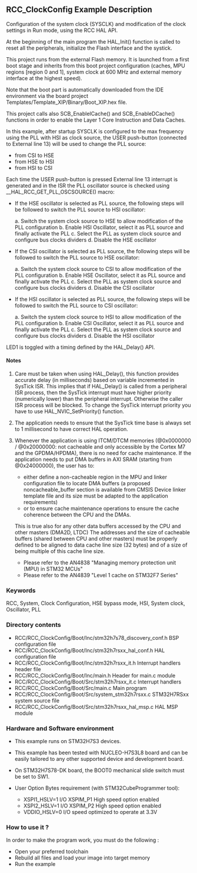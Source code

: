 ## <b>RCC_ClockConfig Example Description</b>

Configuration of the system clock (SYSCLK) and modification of the clock settings in Run mode, using the RCC HAL API.

At the beginning of the main program the HAL_Init() function is called to reset 
all the peripherals, initialize the Flash interface and the systick.

This project runs from the external Flash memory. It is launched from a first boot stage and inherits from this boot project
configuration (caches, MPU regions [region 0 and 1], system clock at 600 MHz and external memory interface at the highest speed).

Note that the boot part is automatically downloaded from the IDE environment via the board project Templates/Template_XIP/Binary/Boot_XIP.hex file.

This project calls also SCB_EnableICache() and SCB_EnableDCache() functions in order to enable
the Layer 1 Core Instruction and Data Caches.

In this example, after startup SYSCLK is configured to the max frequency using the PLL with
HSI as clock source, the USER push-button (connected to External line 13) will be
used to change the PLL source:

- from CSI to HSE
- from HSE to HSI
- from HSI to CSI

Each time the USER push-button is pressed External line 13 interrupt is generated and in the ISR
the PLL oscillator source is checked using __HAL_RCC_GET_PLL_OSCSOURCE() macro:

- If the HSE oscillator is selected as PLL source, the following steps will be followed to switch 
   the PLL source to HSI oscillator:

     a. Switch the system clock source to HSE to allow modification of the PLL configuration
     b. Enable HSI Oscillator, select it as PLL source and finally activate the PLL
     c. Select the PLL as system clock source and configure bus clocks dividers
     d. Disable the HSE oscillator 

- If the CSI oscillator is selected as PLL source, the following steps will be followed to switch 
   the PLL source to HSE oscillator:

     a. Switch the system clock source to CSI to allow modification of the PLL configuration
     b. Enable HSE Oscillator, select it as PLL source and finally activate the PLL
     c. Select the PLL as system clock source and configure bus clocks dividers
     d. Disable the CSI oscillator

- If the HSI oscillator is selected as PLL source, the following steps will be followed to switch 
   the PLL source to CSI oscillator:
   
     a. Switch the system clock source to HSI to allow modification of the PLL configuration
     b. Enable CSI Oscillator, select it as PLL source and finally activate the PLL
     c. Select the PLL as system clock source and configure bus clocks dividers
     d. Disable the HSI oscillator

LED1 is toggled with a timing defined by the HAL_Delay() API.

#### <b>Notes</b>

 1. Care must be taken when using HAL_Delay(), this function provides accurate delay (in milliseconds)
    based on variable incremented in SysTick ISR. This implies that if HAL_Delay() is called from
    a peripheral ISR process, then the SysTick interrupt must have higher priority (numerically lower)
    than the peripheral interrupt. Otherwise the caller ISR process will be blocked.
    To change the SysTick interrupt priority you have to use HAL_NVIC_SetPriority() function.

 2. The application needs to ensure that the SysTick time base is always set to 1 millisecond
    to have correct HAL operation.

 3. Whenever the application is using ITCM/DTCM memories (@0x0000000 / @0x20000000: not cacheable and only accessible
    by the Cortex M7 and the GPDMA/HPDMA), there is no need for cache maintenance.
    If the application needs to put DMA buffers in AXI SRAM (starting from @0x24000000), the user has to:
    - either define a non-cacheable region in the MPU and linker configuration file to locate DMA buffers
      (a proposed noncacheable_buffer section is available from CMSIS Device linker template file and its size must
      be adapted to the application requirements)
    - or to ensure cache maintenance operations to ensure the cache coherence between the CPU and the DMAs.

	This is true also for any other data buffers accessed by the CPU and other masters (DMA2D, LTDC)
    The addresses and the size of cacheable buffers (shared between CPU and other masters)
    must be properly defined to be aligned to data cache line size (32 bytes) and of a size of being multiple
    of this cache line size.
    - Please refer to the AN4838 "Managing memory protection unit (MPU) in STM32 MCUs"
    - Please refer to the AN4839 "Level 1 cache on STM32F7 Series"	

### <b>Keywords</b>
RCC, System, Clock Configuration, HSE bypass mode, HSI, System clock, Oscillator, PLL
### <b>Directory contents</b>

  - RCC/RCC_ClockConfig/Boot/Inc/stm32h7s78_discovery_conf.h   BSP configuration file
  - RCC/RCC_ClockConfig/Boot/Inc/stm32h7rsxx_hal_conf.h        HAL configuration file
  - RCC/RCC_ClockConfig/Boot/Inc/stm32h7rsxx_it.h              Interrupt handlers header file
  - RCC/RCC_ClockConfig/Boot/Inc/main.h                        Header for main.c module
  - RCC/RCC_ClockConfig/Boot/Src/stm32h7rsxx_it.c              Interrupt handlers
  - RCC/RCC_ClockConfig/Boot/Src/main.c                        Main program
  - RCC/RCC_ClockConfig/Boot/Src/system_stm32h7rsxx.c          STM32H7RSxx system source file
  - RCC/RCC_ClockConfig/Boot/Src/stm32h7rsxx_hal_msp.c         HAL MSP module

### <b>Hardware and Software environment</b>

  - This example runs on STM32H7S3 devices.

  - This example has been tested with NUCLEO-H7S3L8
    board and can be easily tailored to any other supported device
    and development board.
	
  - On STM32H7S78-DK board, the BOOT0 mechanical slide switch must be set to SW1.

  - User Option Bytes requirement (with STM32CubeProgrammer tool):

    - XSPI1_HSLV=1     I/O XSPIM_P1 High speed option enabled
    - XSPI2_HSLV=1     I/O XSPIM_P2 High speed option enabled
    - VDDIO_HSLV=0     I/O speed optimized to operate at 3.3V	

### <b>How to use it ?</b>

In order to make the program work, you must do the following :

 - Open your preferred toolchain
 - Rebuild all files and load your image into target memory
 - Run the example
